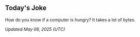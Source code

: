 ## Today's Joke
How do you know if a computer is hungry? It takes a lot of bytes.

*Updated May 08, 2025 (UTC)*
